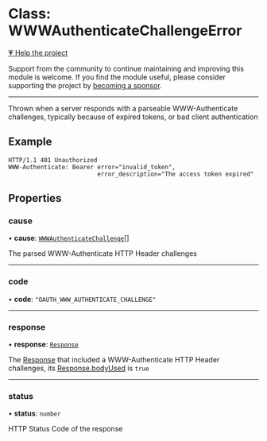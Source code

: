 # Class: WWWAuthenticateChallengeError

[💗 Help the project](https://github.com/sponsors/panva)

Support from the community to continue maintaining and improving this module is welcome. If you find the module useful, please consider supporting the project by [becoming a sponsor](https://github.com/sponsors/panva).

***

Thrown when a server responds with a parseable WWW-Authenticate challenges, typically because of
expired tokens, or bad client authentication

## Example

```http
HTTP/1.1 401 Unauthorized
WWW-Authenticate: Bearer error="invalid_token",
                         error_description="The access token expired"
```

## Properties

### cause

• **cause**: [`WWWAuthenticateChallenge`](../interfaces/WWWAuthenticateChallenge.md)[]

The parsed WWW-Authenticate HTTP Header challenges

***

### code

• **code**: `"OAUTH_WWW_AUTHENTICATE_CHALLENGE"`

***

### response

• **response**: [`Response`](https://developer.mozilla.org/docs/Web/API/Response)

The [Response](https://developer.mozilla.org/docs/Web/API/Response) that included a WWW-Authenticate HTTP Header challenges, its
[Response.bodyUsed](https://developer.mozilla.org/docs/Web/API/Response/bodyUsed) is `true`

***

### status

• **status**: `number`

HTTP Status Code of the response
